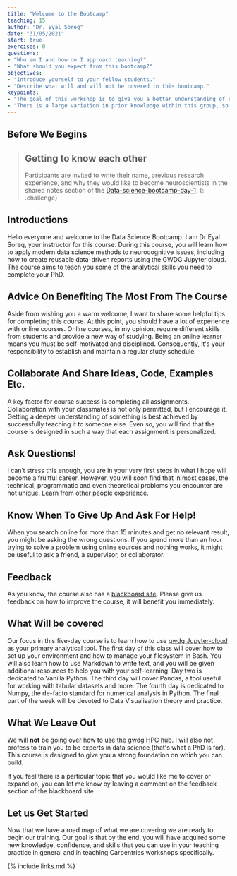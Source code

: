 ```yaml
---
title: "Welcome to the Bootcamp"
teaching: 15
author: "Dr. Eyal Soreq" 
date: "31/05/2021"
start: true
exercises: 0
questions:
- "Who am I and how do I approach teaching?"
- "What should you expect from this bootcamp?"
objectives:
- "Introduce yourself to your fellow students."
- "Describe what will and will not be covered in this bootcamp."
keypoints:
- "The goal of this workshop is to give you a better understanding of some of the data science tools that can assist you in becoming a cognitive neuroscientist."
- "There is a large variation in prior knowledge within this group, so to establish some common baselines is our main goal."
---
```


## Before We Begins

> ## Getting to know each other
> Participants are invited to write their name, previous research experience, and why they would like to become neuroscientists in the shared notes section of the [Data-science-bootcamp-day-1](https://etherpad.wikimedia.org/p/Data-science-bootcamp-day-1).
{: .challenge}

## Introductions
Hello everyone and welcome to the Data Science Bootcamp. I am Dr Eyal Soreq, your instructor for this course. During this course, you will learn how to apply modern data science methods to neurocognitive issues, including how to create reusable data-driven reports using the GWDG Jupyter cloud. The course aims to teach you some of the analytical skills you need to complete your PhD.

## Advice On Benefiting The Most From The Course
Aside from wishing you a warm welcome, I want to share some helpful tips for completing this course. At this point, you should have a lot of experience with online courses. Online courses, in my opinion, require different skills from students and provide a new way of studying. Being an online learner means you must be self-motivated and disciplined. Consequently, it's your responsibility to establish and maintain a regular study schedule.

## Collaborate And Share Ideas, Code, Examples Etc.
A key factor for course success is completing all assignments. Collaboration with your classmates is not only permitted, but I encourage it. Getting a deeper understanding of something is best achieved by successfully teaching it to someone else. Even so, you will find that the course is designed in such a way that each assignment is personalized.

## Ask Questions!
I can’t stress this enough, you are in your very first steps in what I hope will become a fruitful career. However, you will soon find that in most cases, the technical, programmatic and even theoretical problems you encounter are not unique. Learn from other people experience.

## Know When To Give Up And Ask For Help!
When you search online for more than 15 minutes and get no relevant result, you might be asking the wrong questions. If you spend more than an hour trying to solve a problem using online sources and nothing works, it might be useful to ask a friend, a supervisor, or collaborator.

## Feedback
As you know, the course also has a [blackboard site](https://virtualcampus.maxplanckschools.org/course/view.php?id=96#section-1). Please give us feedback on how to improve the course, it will benefit you immediately.


## What Will be covered

Our focus in this five-day course is to learn how to use [gwdg Jupyter-cloud](https://jupyter-cloud.gwdg.de/welcome/) as your primary analytical tool. The first day of this class will cover how to set up your environment and how to manage your filesystem in Bash. You will also learn how to use Markdown to write text, and you will be given additional resources to help you with your self-learning. Day two is dedicated to Vanilla Python. The third day will cover Pandas, a tool useful for working with tabular datasets and more. The fourth day is dedicated to Numpy, the de-facto standard for numerical analysis in Python. The final part of the week will be devoted to Data Visualisation theory and practice.   

## What We Leave Out

We will **not** be going over how to use the gwdg [HPC hub](https://jupyter-hpc.gwdg.de/hub/login). I will also not profess to train you to be experts in data science (that's what a PhD is for). This course is designed to give you a strong foundation on which you can build.

If you feel there is a particular topic that you would like me to cover or expand on, you can let me know by leaving a comment on the feedback section of the blackboard site. 


## Let us Get Started

Now that we have a road map of what we are covering
we are ready to begin our training. Our goal is that by the end, you will
have acquired some new knowledge, confidence, and skills that you can
use in your teaching practice in general and in teaching Carpentries
workshops specifically.

{% include links.md %}
